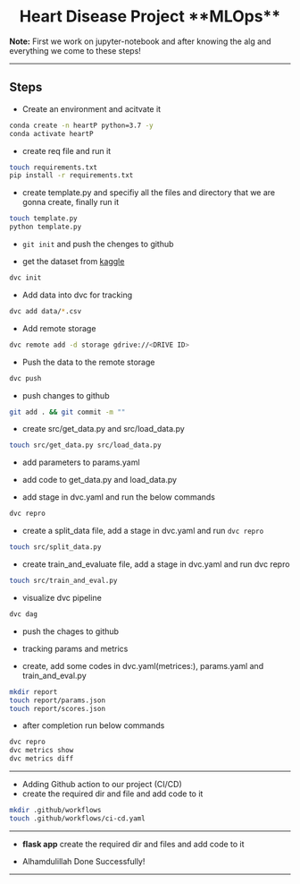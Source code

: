 <h1 align=center> Heart Disease Project **MLOps**</h1>

**Note:** First we work on jupyter-notebook and after knowing the alg and everything we come to these steps!


*******************************************************************************************************************


## Steps

* Create an environment and acitvate it
```bash
conda create -n heartP python=3.7 -y
conda activate heartP
```

* create req file and run it
```bash
touch requirements.txt
pip install -r requirements.txt
```

* create template.py and specifiy all the files and directory that we are gonna create, finally run it 

```bash
touch template.py
python template.py
```

* `git init` and push the chenges to github

* get the dataset from [kaggle](https://www.kaggle.com/datasets/johnsmith88/heart-disease-dataset)

```bash
dvc init
```

* Add data into dvc for tracking
```bash
dvc add data/*.csv
```

* Add remote storage
```bash
dvc remote add -d storage gdrive://<DRIVE ID>
```

* Push the data to the remote storage
```bash
dvc push
```

* push changes to github
```bash
git add . && git commit -m ""
```

* create src/get_data.py and src/load_data.py

```bash
touch src/get_data.py src/load_data.py
```

* add parameters to params.yaml

* add code to get_data.py and load_data.py

* add stage in dvc.yaml and run the below commands

```bash
dvc repro
```

* create a split_data file, add a stage in dvc.yaml and run `dvc repro`
```bash
touch src/split_data.py
```

* create train_and_evaluate file, add a stage in dvc.yaml and run dvc repro
```bash
touch src/train_and_eval.py
```
* visualize dvc pipeline
```bash
dvc dag
```

* push the chages to github

* tracking params and metrics
* create, add some codes in dvc.yaml(metrices:), params.yaml and train_and_eval.py
```bash
mkdir report
touch report/params.json
touch report/scores.json
```

* after completion run below commands
```bash
dvc repro
dvc metrics show
dvc metrics diff
```


*******************************************************************************************************************
* Adding Github action to our project (CI/CD)
* create the required dir and file and add code to it
```bash
mkdir .github/workflows
touch .github/workflows/ci-cd.yaml
```

*******************************************************************************************************************

* **flask app** create the required dir and files and add code to it

* Alhamdulillah Done Successfully!

*******************************************************************************************************************

